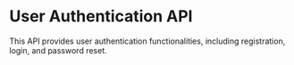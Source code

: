 # User Authentication API

This API provides user authentication functionalities, including registration, login, and password reset.


